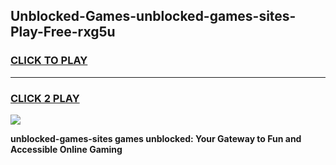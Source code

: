 
## Unblocked-Games-unblocked-games-sites-Play-Free-rxg5u
<h3>
<a href="https://premium76.site?title=unblocked-games-sites&ref=10A">CLICK TO PLAY</a></h3>
<hr>

<h3>
<a href="https://premium76.site?title=unblocked-games-sites&ref=10A">CLICK 2 PLAY</a>
  
</h3>

<a href="https://premium76.site?title=unblocked-games-sites&ref=10A"><img src="https://clearcache.store/games.png"></a>


**unblocked-games-sites games unblocked: Your Gateway to Fun and Accessible Online Gaming**

